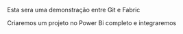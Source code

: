 Esta sera uma demonstração entre Git e Fabric

Criaremos um projeto no Power Bi completo e integraremos

